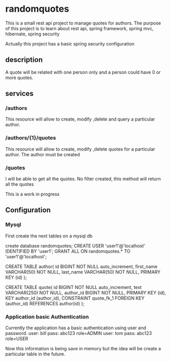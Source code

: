 # randomquotes

This is a small rest api project to manage quotes for authors.
The purpose of this project is to learn about rest api, spring framework, spring mvc, hibernate, spring security  

Actually this project has a basic spring security configuration


## description  
A quote will be related with one person only and a person could have 0 or more quotes.

## services

### /authors

This resource will allow to create, modify ,delete and query a particular author.

### /authors/{1}/quotes

This resource will allow  to create, modify ,delete quotes for a particular author. The author must be created   

### /quotes

I will be able to get all the quotes. No filter created, this method will return all the quotes


This is a work in progress 


## Configuration

### Mysql
First create the next tables on a mysql db

create database randomquotes;
CREATE USER 'user1'@'localhost' IDENTIFIED BY 'user1';
GRANT ALL ON randomquotes.* TO 'user1'@'localhost';

CREATE TABLE author(
    id BIGINT NOT NULL auto_increment, 
    first_name VARCHAR(50) NOT NULL,
    last_name VARCHAR(50) NOT NULL,
    PRIMARY KEY (id)
);

CREATE TABLE quote(
    id BIGINT NOT NULL auto_increment, 
    text VARCHAR(250) NOT NULL,
    author_id BIGINT NOT NULL,
    PRIMARY KEY (id),
    KEY author_id (author_id),
    CONSTRAINT quote_fk_1 FOREIGN KEY (author_id) REFERENCES author(id)
);


### Application basic Authentication

Currently the application has a basic authentication using user and password.
user: bill pass: abc123 role=ADMIN
user: tom pass: abc123 role=USER

Now this information is being save in memory but the idea will be create a particular table in the future.


